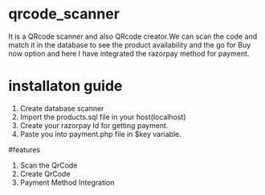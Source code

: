 # qrcode_scanner
It is a QRcode scanner and also QRcode creator.We can scan the code and match it in the database to see the product availability and the go for Buy now option and here I have integrated the razorpay method for payment.

# installaton guide
1. Create database scanner
2. Import the products.sql file in your host(localhost)
3. Create your razorpay Id for getting payment.
4. Paste you into payment.php file in $key variable.

#features
1. Scan the QrCode
2. Create QrCode
3. Payment Method Integration


